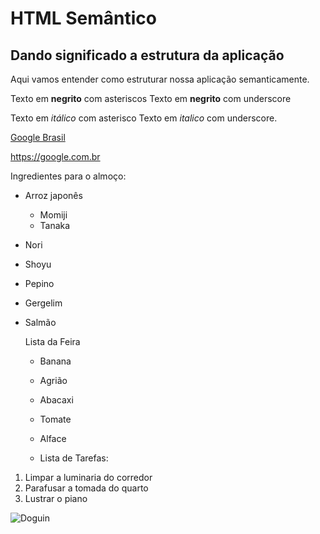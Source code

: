 # HTML Semântico
## Dando significado a estrutura da aplicação
Aqui vamos entender como estruturar nossa aplicação semanticamente. 

Texto em **negrito** com asteriscos 
Texto em __negrito__ com underscore

Texto em *itálico* com asterisco
Texto em _italico_ com underscore.

[Google Brasil](https://google.com.br)

<https://google.com.br>

Ingredientes para o almoço:
* Arroz japonês
  * Momiji
  * Tanaka
* Nori
* Shoyu
* Pepino
* Gergelim
* Salmão

  Lista da Feira
  - Banana
  - Agrião
  - Abacaxi
  - Tomate
  - Alface
 
  - Lista de Tarefas:
1. Limpar a luminaria do corredor
2. Parafusar a tomada do quarto
3. Lustrar o piano

  ![Doguin](https://upload.chien.com/img/23-_big-69368-du-petit-doguin.jpg?1648554298)

  
         
